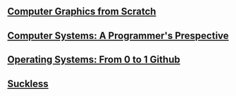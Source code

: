 ## [Computer Graphics from Scratch](https://www.gabrielgambetta.com/computer-graphics-from-scratch/index.html)
## [Computer Systems: A Programmer's Prespective](https://csapp.cs.cmu.edu)
## [Operating Systems: From 0 to 1 Github](https://github.com/tuhdo/os01)
## [Suckless](https://suckless.org/philosophy)
